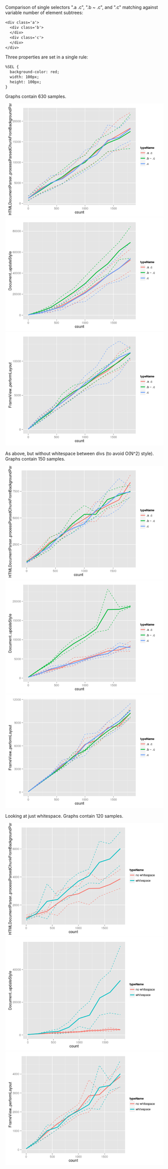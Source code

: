 Comparison of single selectors ".a .c", ".b ~ .c", and ".c" matching against variable number of element subtrees:

    <div class='a'>
      <div class='b'>
      </div>
      <div class='c'>
      </div>
    </div>

Three properties are set in a single rule:

    %SEL {
      background-color: red;
      width: 100px;
      height: 100px;
    }

Graphs contain 630 samples.

![](styleModel_files/figure-markdown_github/unnamed-chunk-2-1.png) ![](styleModel_files/figure-markdown_github/unnamed-chunk-2-2.png) ![](styleModel_files/figure-markdown_github/unnamed-chunk-2-3.png)

As above, but without whitespace between divs (to avoid O(N^2) style). Graphs contain 150 samples.

![](styleModel_files/figure-markdown_github/unnamed-chunk-4-1.png) ![](styleModel_files/figure-markdown_github/unnamed-chunk-4-2.png) ![](styleModel_files/figure-markdown_github/unnamed-chunk-4-3.png)

Looking at just whitespace. Graphs contain 120 samples.

![](styleModel_files/figure-markdown_github/unnamed-chunk-6-1.png) ![](styleModel_files/figure-markdown_github/unnamed-chunk-6-2.png) ![](styleModel_files/figure-markdown_github/unnamed-chunk-6-3.png)
